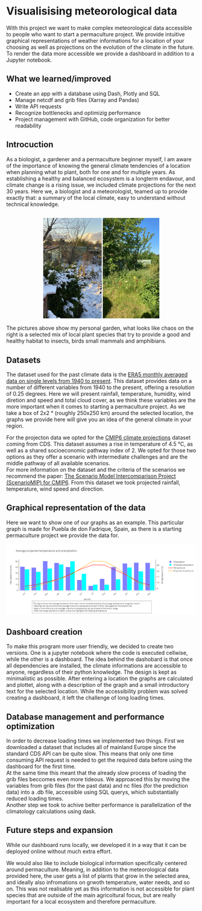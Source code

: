 # Visualisising meteorological data


With this project we want to make complex meteorological data accessible to people who want to start a permaculture project. We provide intuitive graphical representations of weather informations for a location of your choosing as well as projections on the evolution of the climate in the future. 
To render the data more accessible we provide a dashboard in addition to a Jupyter notebook. 

## What we learned/improved
- Create an app with a database using Dash, Plotly and SQL
- Manage netcdf and grib files (Xarray and Pandas)
- Write API requests
- Recognize bottlenecks and optimizig performance
- Project management with GitHub, code organization for better readability

## Introcuction
As a biologist, a gardener and a permaculture beginner myself, I am aware of the importance of knowing the general climate tendencies of a location when planning what to plant, both for one and for multiple years. 
As establishing a healthy and balanced ecosystem is a longterm endavour, and climate change is a rising issue, we included climate projections for the next 30 years. 
Here we, a biologist and a meteorologist, teamed up to provide exactly that: a summary of the local climate, easy to understand without technical knowledge. 
<div style="display: flex; justify-content: center;">
  <p style="float: left;">
    <img src="images/permaculture/winter.jpg" width="155" />
    <img src="images/permaculture/summer.jpg" width="150" /> 
  </p>
</div>
The pictures above show my personal garden, what looks like chaos on the right is a selected mix of local plant species that try to provide a good and healthy habitat to insects, birds small mammals and amphibians. 

## Datasets

The dataset used for the past climate data is the [ERA5 monthly averaged data on single levels from 1940 to present](https://cds.climate.copernicus.eu/cdsapp#!/dataset/reanalysis-era5-single-levels-monthly-means?tab=overview).
This dataset provides data on a number of different variables from 1940 to the present, offering a resolution of 0.25 degrees. Here we will present rainfall, temperature, humidity, wind diretion and speed and total cloud cover, as we think these variables are the more important when it comes to starting a permaculture project. 
As we take a box of 2x2 ° (roughly 250x250 km) around the selected location, the graphs we provide here will give you an idea of the general climate in your region.

For the projecton data we opted for the [CMIP6 climate projections](https://cds.climate.copernicus.eu/cdsapp#!/dataset/projections-cmip6?tab=form) dataset coming from CDS. This dataset assumes a rise in temperature of 4.5 °C, as well as a shared socioeconomic pathway index of 2. We opted for those two options as they offer a scenario with intermediate challenges and are the middle pathway of all available scenarios.  
For more information on the dataset and the criteria of the scenarios we recommend the paper: [The Scenario Model Intercomparison Project (ScenarioMIP)
for CMIP6](https://gmd.copernicus.org/articles/9/3461/2016/gmd-9-3461-2016.pdf). 
From this dataset we took projected rainfall, temperature, wind speed and direction. 

## Graphical representation of the data 

Here we want to show one of our graphs as an example. This particular graph is made for Puebla de don Fadrique, Spain, as there is a starting permaculture project we provide the data for. 

<img src="images/permaculture/rain_temp_graph.png"/>

## Dashboard creation

To make this program more user friendly, we decided to create two versions. One is a jupyter notebook where the code is executed cellwise, while the other is a dashboard. The idea behind the dashobard is that once all dependencies are installed, the climate informations are accessible to anyone, regardless of their python knowledge. The design is kept as minimalistic as possible. After entering a location the graphs are calculated and plottet, along with a description of the graph and a small introductory text for the selected location. While the accessibility problem was solved creating a dashboard, it left the challenge of long loading times.

## Database management and performance optimization

In order to decrease loading times we implemented two things.
First we downloaded a dataset that includes all of mainland Europe since the standard CDS API can be quite slow. This means that only one time consuming API request is needed to get the required data before using the dashboard for the first time. \
At the same time this meant that the already slow process of loading the grib files beccomes even more tideous. We approaced this by moving the variables from grib files (for the past data) and nc files (for the prediction data) into a .db file, accessible using SQL querys, which substantially reduced loading times.\
Another step we took to achive better performance is parallelization of the climatology calculations using dask. 

## Future steps and expansion

While our dashboard runs locally, we developed it in a way that it can be deployed online without much extra effort. 

We would also like to include biological information specifically centered around permaculture. Meaning, in addition to the meteorological data provided here, the user gets a list of plants that grow in the selected area, and ideally also infromations on grwoth temperature, water needs, and so on. This was not realisable yet as this information is not accessible for plant species that are outside of the main agricoltural focus, but are really important for a local ecosystem and therefore permaculture. 